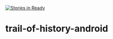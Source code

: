 [![Stories in Ready](https://badge.waffle.io/cltmobilemeetup/trail-of-history-android.png?label=ready&title=Ready)](https://waffle.io/cltmobilemeetup/trail-of-history-android)
# trail-of-history-android
